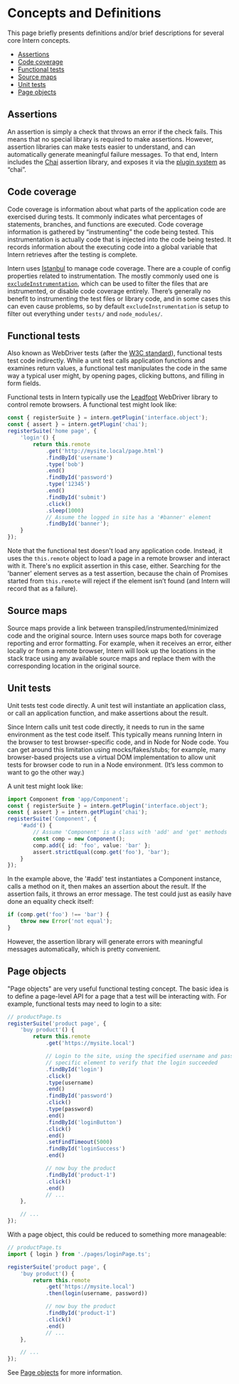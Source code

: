 # Concepts and Definitions

This page briefly presents definitions and/or brief descriptions for several core Intern concepts.

<!-- vim-markdown-toc GFM -->
* [Assertions](#assertions)
* [Code coverage](#code-coverage)
* [Functional tests](#functional-tests)
* [Source maps](#source-maps)
* [Unit tests](#unit-tests)
* [Page objects](#page-objects)

<!-- vim-markdown-toc -->

## Assertions

An assertion is simply a check that throws an error if the check fails. This means that no special library is required
to make assertions. However, assertion libraries can make tests easier to understand, and can automatically generate
meaningful failure messages. To that end, Intern includes the [Chai](https://chaijs.com) assertion library, and exposes
it via the [plugin system](architecture.md#plugins) as “chai”.

## Code coverage

Code coverage is information about what parts of the application code are exercised during tests. It commonly indicates
what percentages of statements, branches, and functions are executed. Code coverage information is gathered by
“instrumenting” the code being tested. This instrumentation is actually code that is injected into the code being
tested. It records information about the executing code into a global variable that Intern retrieves after the testing is complete.

Intern uses [Istanbul](https://github.com/istanbuljs/istanbuljs) to manage code coverage. There are a couple of config
properties related to instrumentation. The mostly commonly used one is
[`excludeInstrumentation`](configuration.md#excludeinstrumentation), which can be used to filter the files that are
instrumented, or disable code coverage entirely. There’s generally no benefit to instrumenting the test files or library
code, and in some cases this can even cause problems, so by default `excludeInstrumentation` is setup to filter out
everything under `tests/` and `node_modules/`.

## Functional tests

Also known as WebDriver tests (after the [W3C standard](https://www.w3.org/TR/webdriver/)), functional tests test code
indirectly. While a unit test calls application functions and examines return values, a functional test manipulates the
code in the same way a typical user might, by opening pages, clicking buttons, and filling in form fields.

Functional tests in Intern typically use the [Leadfoot](https://theintern.github.io/leadfoot) WebDriver library to
control remote browsers. A functional test might look like:

```ts
const { registerSuite } = intern.getPlugin('interface.object');
const { assert } = intern.getPlugin('chai');
registerSuite('home page', {
    'login'() {
        return this.remote
            .get('http://mysite.local/page.html')
            .findById('username')
            .type('bob')
            .end()
            .findById('password')
            .type('12345')
            .end()
            .findById('submit')
            .click()
            .sleep(1000)
            // Assume the logged in site has a '#banner' element
            .findById('banner');
    }
});
```

Note that the functional test doesn't load any application code. Instead, it uses the `this.remote` object to load a
page in a remote browser and interact with it. There's no explicit assertion in this case, either. Searching for the
'banner' element serves as a test assertion, because the chain of Promises started from `this.remote` will reject if the
element isn’t found (and Intern will record that as a failure).

## Source maps

Source maps provide a link between transpiled/instrumented/minimized code and the original source. Intern uses source
maps both for coverage reporting and error formatting. For example, when it receives an error, either locally or from a
remote browser, Intern will look up the locations in the stack trace using any available source maps and replace them
with the corresponding location in the original source.

## Unit tests

Unit tests test code directly. A unit test will instantiate an application class, or call an application function, and
make assertions about the result.

Since Intern calls unit test code directly, it needs to run in the same environment as the test code itself. This
typically means running Intern in the browser to test browser-specific code, and in Node for Node code. You can get
around this limitation using mocks/fakes/stubs; for example, many browser-based projects use a virtual DOM implementation
to allow unit tests for browser code to run in a Node environment. (It’s less common to want to go the other way.)

A unit test might look like:

```ts
import Component from 'app/Component';
const { registerSuite } = intern.getPlugin('interface.object');
const { assert } = intern.getPlugin('chai');
registerSuite('Component', {
    '#add'() {
        // Assume 'Component' is a class with 'add' and 'get' methods
        const comp = new Component();
        comp.add({ id: 'foo', value: 'bar' };
        assert.strictEqual(comp.get('foo'), 'bar');
    }
});
```

In the example above, the '#add' test instantiates a Component instance, calls a method on it, then makes an assertion
about the result. If the assertion fails, it throws an error message. The test could just as easily have done an
equality check itself:

```ts
if (comp.get('foo') !== 'bar') {
    throw new Error('not equal');
}
```

However, the assertion library will generate errors with meaningful messages automatically, which is pretty convenient.

## Page objects

"Page objects" are very useful functional testing concept. The basic idea is to define a page-level API for a page that
a test will be interacting with. For example, functional tests may need to login to a site:

```ts
// productPage.ts
registerSuite('product page', {
    'buy product'() {
        return this.remote
            .get('https://mysite.local')

            // Login to the site, using the specified username and password, then look for a
            // specific element to verify that the login succeeded
            .findById('login')
            .click()
            .type(username)
            .end()
            .findById('password')
            .click()
            .type(password)
            .end()
            .findById('loginButton')
            .click()
            .end()
            .setFindTimeout(5000)
            .findById('loginSuccess')
            .end()

            // now buy the product
            .findById('product-1')
            .click()
            .end()
            // ...
    },

    // ...
});
```

With a page object, this could be reduced to something more manageable:

```ts
// productPage.ts
import { login } from './pages/loginPage.ts';

registerSuite('product page', {
    'buy product'() {
        return this.remote
            .get('https://mysite.local')
            .then(login(username, password))

            // now buy the product
            .findById('product-1')
            .click()
            .end()
            // ...
    },

    // ...
});
```

See [Page objects](./writing_tests.md#page-objects) for more information.
